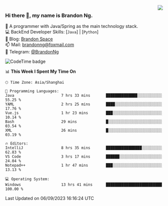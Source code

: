 <img  align="right" src="https://github-readme-stats-brandon0824.vercel.app/api/top-langs/?username=brandon0824&layout=compact">

### Hi there 👋, my name is Brandon Ng.

🌱 A programmer with Java/Spring as the main technology stack.  
💻 BackEnd Developer Skills: [`Java`] | [`Python`]  
📝 Blog: [Brandon Space](https://brandonng.tech)  
📫 Mail: brandonng@foxmail.com  
📰 Telegram: [@BrandonNg](https://t.me/BrandonNg24)  

![CodeTime badge](https://img.shields.io/endpoint?style=flat-square&url=https%3A%2F%2Fapi.codetime.dev%2Fshield%3Fid%3D128%26project%3D%26in%3D604800000)

<!--START_SECTION:waka-->
📊 **This Week I Spent My Time On** 

```text
🕑︎ Time Zone: Asia/Shanghai

💬 Programming Languages: 
Java                     7 hrs 33 mins       ██████████████░░░░░░░░░░░   55.25 % 
YAML                     2 hrs 25 mins       ████░░░░░░░░░░░░░░░░░░░░░   17.76 % 
Vue.js                   1 hr 23 mins        ███░░░░░░░░░░░░░░░░░░░░░░   10.14 % 
Bash                     29 mins             █░░░░░░░░░░░░░░░░░░░░░░░░   03.54 % 
XML                      26 mins             █░░░░░░░░░░░░░░░░░░░░░░░░   03.19 % 

🔥 Editors: 
IntelliJ                 8 hrs 35 mins       ████████████████░░░░░░░░░   62.83 % 
VS Code                  3 hrs 17 mins       ██████░░░░░░░░░░░░░░░░░░░   24.04 % 
Notepad++                1 hr 47 mins        ███░░░░░░░░░░░░░░░░░░░░░░   13.13 % 

💻 Operating System: 
Windows                  13 hrs 41 mins      █████████████████████████   100.00 % 
```


 Last Updated on 06/09/2023 16:16:24 UTC
<!--END_SECTION:waka-->
